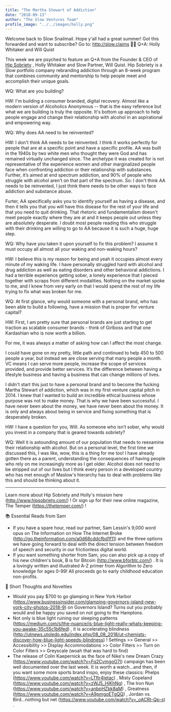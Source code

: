 ```yaml
---
title: "The Martha Stewart of Addiction"
date: "2018-09-13"
author: "The Slow Ventures Team"
profile_image: "../../images/holly.png"
---
```


Welcome back to Slow Snailmail. Hope y'all had a great summer! Got this forwarded and want to subscribe? Go to: http://slow.claims
👩‍💻 Q+A: Holly Whitaker and Will Quist

This week we are psyched to feature an Q+A from the Founder & CEO of [Hip Sobriety](http://www.hipsobriety.com/) , Holly Whitaker and Slow Partner, Will Quist. Hip Sobriety is a Slow portfolio company rebranding addiction through an 8-week program that combines community and mentorship to help people meet and accomplish their unique goals.

WQ: What are you building?

HW: I'm building a consumer branded, digital recovery. Almost like a modern version of Alcoholics Anonymous -- that is the easy reference but what we are building is truly the opposite. It's bottom up approach to help people engage and change their relationship with alcohol in an aspirational and empowering way.

WQ: Why does AA need to be reinvented?

HW: I don't think AA needs to be reinvented. I think it works perfectly for people that are at a specific point and have a specific profile. AA was built in the 1940s by two white men who thought they were God and has remained virtually unchanged since. The archetype it was created for is not representative of the experience women and other marginalized people face when confronting addiction or their relationship with substances. Further, it’s aimed at end spectrum addiction, and 90% of people who struggle with alcohol aren’t on that part of the spectrum. So: I don't think AA needs to be reinvented, I just think there needs to be other ways to face addiction and substance abuse.

Furter, AA specifically asks you to identify yourself as having a disease, and then it tells you that you will have this disease for the rest of your life and that you need to quit drinking. That rhetoric and fundamentalism doesn't meet people exactly where they are at and it keeps people out unless they are absolutely desperate. I doubt most people reading this who struggle with their drinking are willing to go to AA because it is such a huge, huge step.

WQ: Why have you taken it upon yourself to fix this problem? I assume it must occupy all almost all your waking and non-waking hours?

HW: I believe this is my reason for being and yeah it occupies almost every minute of my waking life. I have personally struggled hard with alcohol and drug addiction as well as eating disorders and other behavioral addictions. I had a terrible experience getting sober, a lonely experience that I pieced together with scraps from different modalities. Nothing on the market spoke to me, and I knew from very early on that I would spend the rest of my life trying to fix what was broken for me.

WQ: At first glance, why would someone with a personal brand, who has been able to build a following, have a mission that is proper for venture capital?

HW: First, I am pretty sure that personal brands are just starting to get traction as scalable consumer brands - think of Girlboss and that one Kardashian who is now worth a billion.

For me, it was always a matter of asking how can I affect the most change.

I could have gone on my pretty, little path and continued to help 450 to 500 people a year, but instead we are close serving that many people a month. VC means I can serve more people, increase the scope of services provided, and provide better services. It’s the difference between having a lifestyle business and having a business that can change millions of lives.

I didn't start this just to have a personal brand and to become the fucking Martha Stewart of addiction, which was in my first venture capital pitch in 2014. I knew that I wanted to build an incredible ethical business whose purpose was not to make money. That is why we have been successful. I have never been about the money, we have never been about the money. It is only and always about being in service and fixing something that is desperately broken.

HW: I have a question for you, Will. As someone who isn’t sober, why would you invest in a company that is geared towards sobriety?

WQ: Well it is astounding amount of our population that needs to reexamine their relationship with alcohol. But on a personal level, the first time we discussed this, I was like, wow, this is a thing for me too! I have already gotten there as a parent, understanding the consequences of having people who rely on me increasingly more as I get older. Alcohol does not need to be stripped out of our lives but I think every person in a developed country who has met enough of Maslow's hierarchy has to deal with problems like this and should be thinking about it.

-----------------

Learn more about Hip Sobriety and Holly's mission here (http://www.hipsobriety.com/) ! Or sign up for their new online magazine, The Temper (https://thetemper.com/) !

📚 Essential Reads from Sam
* If you have a spare hour, read our partner, Sam Lessin's 9,000 word opus on The Information on How The Internet Broke (http://go.theinformation.com/a0d68cddcfbd1f11) and the three options we have going forward to deal with the direct tension between freedom of speech and security in our frictionless digital world.
* If you want something shorter from Sam, you can also pick up a copy of his new children's book, B is for Bitcoin (http://www.bforbtc.com/) . It is a lovingly written and illustrated A-Z primer from Algorithm to Zero knowledge for ages 0-99! All proceeds go to early childhood education non-profits.

🤔 Short Thoughts and Novelties
* Would you pay $700 to go glamping in New York Harbor (https://www.businessinsider.com/glamping-governors-island-new-york-city-photos-2018-9) on Governors Island? Turns out you probably would and be happy you saved on not going to the Hamptons.
* Not only is blue light ruining our sleeping patterns (https://medium.com/s/the-nuance/is-blue-light-really-whats-keeping-you-awake-35c55c1b6fed) , it is accelerating blindness (http://utnews.utoledo.edu/index.php/08_08_2018/ut-chemists-discover-how-blue-light-speeds-blindness) !  Settings >> General >> Accessibility >> Display Accommodations >> Color Filters >> Turn on Color Filters >> Greyscale (woah that was hard to find)
* The release of Colin Kaepernick as the face of Nike's new Dream Crazy (https://www.youtube.com/watch?v=Fq2CvmgoO7I) campaign has been well documented over the last week. It is worth a watch...and then, if you want some more sports brand inspo, enjoy these classics: Phelps (https://www.youtube.com/watch?v=LTftr4Ietac) , Misty Copeland (https://www.youtube.com/watch?v=zWJ5_HiKhNg) , The Iron Nun (https://www.youtube.com/watch?v=anbpHZbk8aM) , Greatness (https://www.youtube.com/watch?v=A9pmgoETgQQ) , Jordan vs. Bird...nothing but net (https://www.youtube.com/watch?v=_oACRt-Qp-s) .